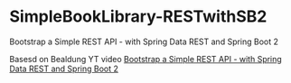# SimpleBookLibrary-RESTwithSB2
Bootstrap a Simple REST API - with Spring Data REST and Spring Boot 2

Basesd on Bealdung YT video [Bootstrap a Simple REST API - with Spring Data REST and Spring Boot 2](https://youtu.be/-f-7l8X716k)
